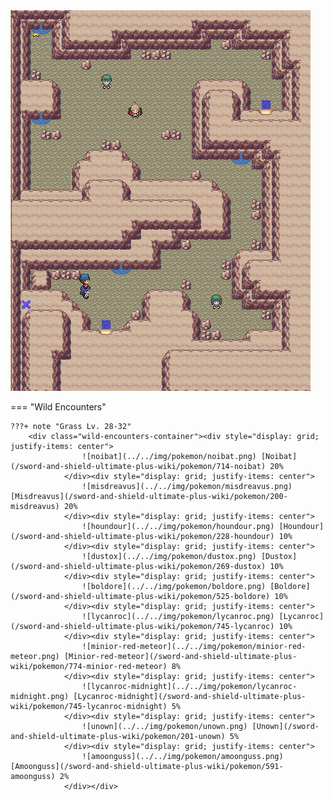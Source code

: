 <img src="../../img/routes/Wild Area 8 (Rixy Chamber).png" alt="Wild Area 8 (Rixy Chamber)"/>

=== "Wild Encounters"


	???+ note "Grass Lv. 28-32"
		<div class="wild-encounters-container"><div style="display: grid; justify-items: center">
                    ![noibat](../../img/pokemon/noibat.png) [Noibat](/sword-and-shield-ultimate-plus-wiki/pokemon/714-noibat) 20%
                </div><div style="display: grid; justify-items: center">
                    ![misdreavus](../../img/pokemon/misdreavus.png) [Misdreavus](/sword-and-shield-ultimate-plus-wiki/pokemon/200-misdreavus) 20%
                </div><div style="display: grid; justify-items: center">
                    ![houndour](../../img/pokemon/houndour.png) [Houndour](/sword-and-shield-ultimate-plus-wiki/pokemon/228-houndour) 10%
                </div><div style="display: grid; justify-items: center">
                    ![dustox](../../img/pokemon/dustox.png) [Dustox](/sword-and-shield-ultimate-plus-wiki/pokemon/269-dustox) 10%
                </div><div style="display: grid; justify-items: center">
                    ![boldore](../../img/pokemon/boldore.png) [Boldore](/sword-and-shield-ultimate-plus-wiki/pokemon/525-boldore) 10%
                </div><div style="display: grid; justify-items: center">
                    ![lycanroc](../../img/pokemon/lycanroc.png) [Lycanroc](/sword-and-shield-ultimate-plus-wiki/pokemon/745-lycanroc) 10%
                </div><div style="display: grid; justify-items: center">
                    ![minior-red-meteor](../../img/pokemon/minior-red-meteor.png) [Minior-red-meteor](/sword-and-shield-ultimate-plus-wiki/pokemon/774-minior-red-meteor) 8%
                </div><div style="display: grid; justify-items: center">
                    ![lycanroc-midnight](../../img/pokemon/lycanroc-midnight.png) [Lycanroc-midnight](/sword-and-shield-ultimate-plus-wiki/pokemon/745-lycanroc-midnight) 5%
                </div><div style="display: grid; justify-items: center">
                    ![unown](../../img/pokemon/unown.png) [Unown](/sword-and-shield-ultimate-plus-wiki/pokemon/201-unown) 5%
                </div><div style="display: grid; justify-items: center">
                    ![amoonguss](../../img/pokemon/amoonguss.png) [Amoonguss](/sword-and-shield-ultimate-plus-wiki/pokemon/591-amoonguss) 2%
                </div></div>



